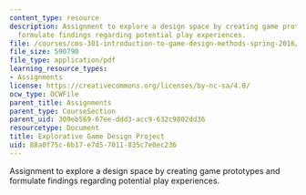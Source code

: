 ```yaml
---
content_type: resource
description: Assignment to explore a design space by creating game prototypes and
  formulate findings regarding potential play experiences.
file: /courses/cms-301-introduction-to-game-design-methods-spring-2016/88a0f75c6b17e7d57011835c7e0ec236_MITCMS_301S16_Assigment8.pdf
file_size: 590790
file_type: application/pdf
learning_resource_types:
- Assignments
license: https://creativecommons.org/licenses/by-nc-sa/4.0/
ocw_type: OCWFile
parent_title: Assignments
parent_type: CourseSection
parent_uid: 309eb569-67ee-ddd3-acc9-632c9802dd36
resourcetype: Document
title: Explorative Game Design Project
uid: 88a0f75c-6b17-e7d5-7011-835c7e0ec236
---
```

Assignment to explore a design space by creating game prototypes and formulate findings regarding potential play experiences.